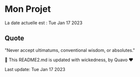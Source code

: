 # Mon Projet

La date actuelle est : Tue Jan 17 2023

## Quote

"Never accept ultimatums, conventional wisdom, or absolutes."

🤖 This README2.md is updated with wickedness, by Quavo ❤️

Last update: Tue Jan 17 2023